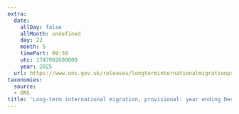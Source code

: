 ```yaml
---
extra:
  date:
    allDay: false
    allMonth: undefined
    day: 22
    month: 5
    timePart: 09:30
    utc: 1747902600000
    year: 2025
  url: https://www.ons.gov.uk/releases/longterminternationalmigrationprovisionalyearendingdecember2024
taxonomies:
  source:
  - ONS
title: 'Long-term international migration, provisional: year ending December 2024'
---
```

